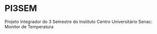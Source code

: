 # PI3SEM
Projeto Integrador do 3 Semestre do Instituto Centro Universitário Senac:
Monitor de Temperatura
